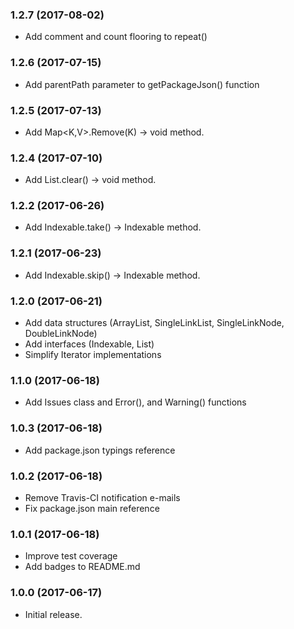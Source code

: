 ### 1.2.7 (2017-08-02)

- Add comment and count flooring to repeat()

### 1.2.6 (2017-07-15)

- Add parentPath parameter to getPackageJson() function

### 1.2.5 (2017-07-13)

- Add Map<K,V>.Remove(K) -> void method.

### 1.2.4 (2017-07-10)

- Add List<T>.clear() -> void method.

### 1.2.2 (2017-06-26)

- Add Indexable<T>.take() -> Indexable<T> method.

### 1.2.1 (2017-06-23)

- Add Indexable<T>.skip() -> Indexable<T> method.

### 1.2.0 (2017-06-21)

- Add data structures (ArrayList, SingleLinkList, SingleLinkNode, DoubleLinkNode)
- Add interfaces (Indexable, List)
- Simplify Iterator implementations

### 1.1.0 (2017-06-18)

- Add Issues class and Error(), and Warning() functions

### 1.0.3 (2017-06-18)

- Add package.json typings reference

### 1.0.2 (2017-06-18)

- Remove Travis-CI notification e-mails
- Fix package.json main reference

### 1.0.1 (2017-06-18)

- Improve test coverage
- Add badges to README.md

### 1.0.0 (2017-06-17)

- Initial release.